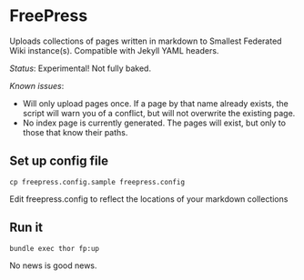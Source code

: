 # FreePress

Uploads collections of pages written in markdown to Smallest Federated Wiki instance(s).
Compatible with Jekyll YAML headers.

*Status*: Experimental!  Not fully baked. 

*Known issues*:
- Will only upload pages once. If a page by that name already exists, the script will warn you of a conflict, but will not overwrite the existing page.
- No index page is currently generated.  The pages will exist, but only to those that know their paths.

## Set up config file

    cp freepress.config.sample freepress.config

Edit freepress.config to reflect the locations of your markdown collections


## Run it

    bundle exec thor fp:up

No news is good news.

